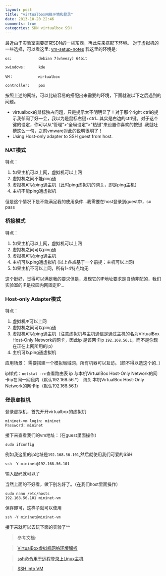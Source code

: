 ```yaml
---
layout: post
title: "virtualbox网络环境和登录"
date: 2013-10-20 22:46
comments: true
categories: SDN virtualbox SSH
---
```


最近由于实验室需要研究SDN的一些东西，再此先来搭配下环境。
对于虚拟机的一些选择，可以看这里:
[vm-setup-notes](http://mininet.org/vm-setup-notes/) 
我这里的环境是:

`os:            debian 7(wheezy) 64bit`

`xwindows:      kde`

`VM：           virtualbox`

`controller:    pox`

<!--more-->

按照上述的网址，可以比较容易的搭配出来需要的环境，下面就说以下之后遇到的问题。

* virtualbox的鼠标独占问题，只是提示太不明明显了！对于那个right ctrl的提示我郁闷了好一会，我以为是鼠标右键+ctrl...其实是右边的ctrl键。对于这个键的设定，你可以从“管理”>“全局设定”>"热键"来设置你喜欢的按键..我就吐槽这么一句，之前vmware对此的说明很明了！
* Using Host-only adapter to SSH guest from host.

### NAT模式
特点：
1. 如果主机可以上网，虚拟机可以上网
2. 虚拟机之间不能ping通
3. 虚拟机可以ping通主机（此时ping虚拟机的网关，即是ping主机）
4. 主机不能ping通虚拟机

但是这个情况下是不能满足我的使用条件...我需要在host登录到guest中，so pass

### 桥接模式
特点：
1. 如果主机可以上网，虚拟机可以上网
2. 虚拟机之间可以ping通
3. 虚拟机可以ping通主机
4. 主机可以ping通虚拟机 (以上各点基于一个前提：主机可以上网)
5. 如果主机不可以上网，所有1-4特点均无


这个挺好，觉得可以满足我的要求但是，发现它的IP地址要求是自动非配的，我们实验室的IP是校园内网固定IP...

### Host-only Adapter模式

特点：

1. 虚拟机`不`可以上网
2. 虚拟机之间可以ping通
3. 虚拟机可以ping通主机（注意虚拟机与主机通信是通过主机的名为VirtualBox Host-Only Network的网卡，因此ip
是该网卡ip `192.168.56.1`，而不是你现在正在上网所用的ip）
4. 主机可以ping通虚拟机

应用场景：
需要搭建一个模拟局域网，所有机器可以互访。（颇不得以选这个的..）

ip样式：`netstat -rn`查看路由表
ip 与本机VirtualBox Host-Only Network的网卡ip在同一网段内（默认192.168.56.*）
网关 本机VirtualBox Host-Only Network的网卡ip（默认192.168.56.1）


### 登录虚拟机
登录虚拟机，首先开开virtualbox的虚拟机

```
mininet-vm login: mininet
Password: mininet
```

接下来查看我们的vm地址：（在guest里面操作）

```
sudo ifconfig
```
例如我这里的ip地址是`192.168.56.101`,然后就使用我们可爱的SSH

```
ssh -Y mininet@192.168.56.101
```
输入密码就可以了

当然上面的不好看，做下别名好了。（在我们host里面操作）

```
sudo nano /etc/hosts
192.168.56.101 mininet-vm
```

保存即可，这样子就可以使用

```
ssh -Y mininet@mininet-vm
```

接下来就可以去玩下面的实验了^^

> 参考文档:

> [VirtualBox虚拟机网络环境解析](http://blog.csdn.net/yxc135/article/details/8458939)

> [ssh命令用于远程登录上Linux主机](http://www.live-in.org/archives/832.html)

> [SSH into VM](http://mininet.org/vm-setup-notes/)